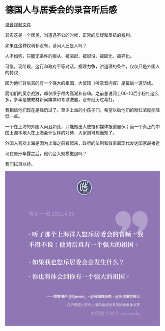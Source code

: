# 德国人与居委会的录音听后感

[录音视频文件](德国人与居委会的录音.mp4)

其实这是一个居民，当遭遇不公的时候，正常的质疑和反抗的权利。

如果连这种权利都没有，请问人还是人吗？

人不如狗，只能无条件的服从、被驱赶、被奴役、被固化、被异化。

可惜，现阶段，这行和政府平等对话，据理力争，讲道理的条件，仅仅只是外国人的特权

因为他们背后真的有一个强大的祖国，大使馆（听录音内容）是最后一道防线。

而咱们的吴京战狼，却仅限于颅内高潮和自嗨。之前总说网上00-10后小粉红这么多，多半是被教材新闻媒体和考试洗脑，没有经历过毒打。

我相信他们现在是经历过了。至少上海的小孩子们。希望以后他们的粉红浓度能降低一点。

一个在上海的外国人尚且如此，只能搬出大使馆和媒体报道自保；而一个真正的中国上海本地人在上海会什么样的对待，大家则可想而知了。

外国人喜欢上海是因为上海之前看起来，政府的法制和效率离现代发达国家最接近

现在原形毕露之后，他们会大规模撤退吗？

我们拭目以待。

[![中式笑话](我们的背后都有一个强大的祖国.webp)](https://chinadigitaltimes.net/chinese/679992.html)
